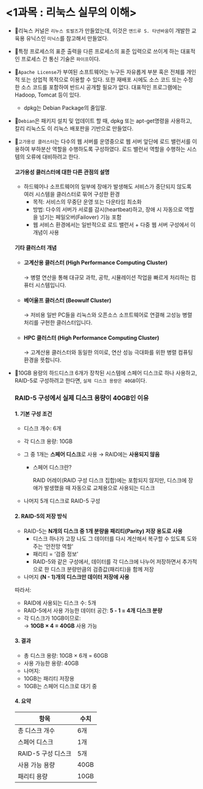 
# <1과목 : 리눅스 실무의 이해>

- 📍리눅스 커널은 `리누스 토발즈`가 만들었는데, 이것은 `앤드루 S. 타넨바움`이 개발한 교육용 유닉스인 `미닉스`를 참고해서 만들었다.

- 📍특정 프로세스의 표준 출력을 다른 프로세스의 표준 입력으로 쓰이게 하는 대표적인 프로세스 간 통신 기술은 `파이프`이다.

- 📍`Apache License`가 부여된 소프트웨어는 누구든 자유롭게 부분 혹은 전체를 개인적 또는 상업적 목적으로 이용할 수 있다. 또한 재배포 시에도 소스 코드 또는 수정한 소스 코드를 포함하여 반드시 공개할 필요가 없다. 대표적인 프로그램에는 Hadoop, Tomcat 등이 있다.
    - dpkg는 Debian Package의 줄임말.

- 📍`Debian`은 패키지 설치 및 업데이트 할 때, dpkg 또는 apt-get명령을 사용하고, 칼리 리눅스도 이 리눅스 배포판을 기반으로 만들었다.

- 📍`고가용성 클러스터`는 다수의 웹 서버를 운영중으로 웹 서버 앞단에 로드 밸런서를 이용하여 부하분산 역할을 수행하도록 구성하였다. 로드 밸런서 역할을 수행하는 시스템의 오류에 대비하려고 한다.
    
    <h4>고가용성 클러스터에 대한 다른 관점의 설명</h4>

    - 하드웨어나 소프트웨어의 일부에 장애가 발생해도 서비스가 중단되지 않도록 여러 시스템을 클러스터로 묶어 구성한 환경
        - 목적: 서비스의 무중단 운영 또는 다운타임 최소화
        - 방법: 다수의 서버가 서로를 감시(heartbeat)하고, 장애 시 자동으로 역할을 넘기는 페일오버(Failover) 기능 포함
        - 웹 서비스 환경에서는 일반적으로 로드 밸런서 + 다중 웹 서버 구성에서 이 개념이 사용

    <h4>기타 클러스터 개념</h4>

    - <h4>고계산용 클러스터 (High Performance Computing Cluster)</h4>
    
        → 병렬 연산을 통해 대규모 과학, 공학, 시뮬레이션 작업을 빠르게 처리하는 컴퓨터 시스템입니다.

    - <h4>베어울프 클러스터 (Beowulf Cluster)</h4>

        → 저비용 일반 PC들을 리눅스와 오픈소스 소프트웨어로 연결해 고성능 병렬 처리를 구현한 클러스터입니다.

    - <h4>HPC 클러스터 (High Performance Computing Cluster)</h4>

        → 고계산용 클러스터와 동일한 의미로, 연산 성능 극대화를 위한 병렬 컴퓨팅 환경을 뜻합니다.

- 📍10GB 용량의 하드디스크 6개가 장착된 시스템에 스페어 디스크로 하나 사용하고, RAID-5로 구성하려고 한다면, `실제 디스크 용량은 40GB`이다.

    ### RAID-5 구성에서 실제 디스크 용량이 40GB인 이유

    #### 1. 기본 구성 조건
    - 디스크 개수: 6개
    - 각 디스크 용량: 10GB
    - 그 중 1개는 **스페어 디스크**로 사용 → RAID에는 **사용되지 않음**
        - 스페어 디스크란?
            
            RAID 어레이(RAID 구성 디스크 집합)에는 포함되지 않지만, 디스크에 장애가 발생했을 때 자동으로 교체용으로 사용되는 디스크

    - 나머지 5개 디스크로 RAID-5 구성

    #### 2. RAID-5의 저장 방식
    - RAID-5는 **N개의 디스크 중 1개 분량을 패리티(Parity) 저장 용도로 사용**
        - 디스크 하나가 고장 나도 그 데이터를 다시 계산해서 복구할 수 있도록 도와주는 ‘안전망 역할'
        - 패리티 = ‘검증 정보’
        - RAID-5와 같은 구성에서, 데이터를 각 디스크에 나누어 저장하면서 추가적으로 한 디스크 분량만큼의 검증값(패리티)을 함께 저장
    - 나머지 **(N - 1)개의 디스크만 데이터 저장에 사용**

    따라서:

    - RAID에 사용되는 디스크 수: 5개
    - RAID-5에서 사용 가능한 데이터 공간: **5 - 1 = 4개 디스크 분량**
    - 각 디스크가 10GB이므로:  
    → **10GB × 4 = 40GB** 사용 가능

    #### 3. 결과
    - 총 디스크 용량: 10GB × 6개 = 60GB
    - 사용 가능한 용량: 40GB
    - 나머지:
    - 10GB는 패리티 저장용
    - 10GB는 스페어 디스크로 대기 중

    #### 4. 요약
    | 항목            | 수치  |
    |----------------|--------|
    | 총 디스크 개수 | 6개    |
    | 스페어 디스크  | 1개    |
    | RAID-5 구성 디스크 | 5개 |
    | 사용 가능 용량 | 40GB   |
    | 패리티 용량    | 10GB   |
